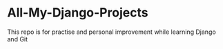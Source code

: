 # All-My-Django-Projects
This repo is for practise and personal improvement while learning Django and Git
